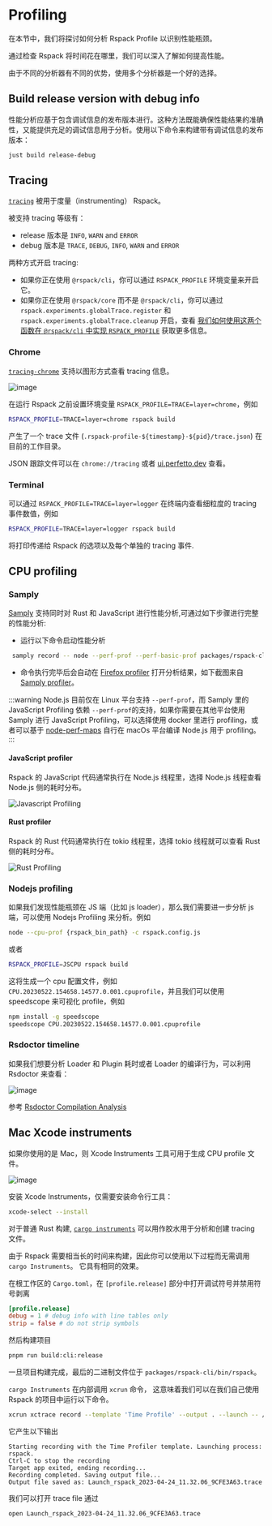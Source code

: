 # Profiling

在本节中，我们将探讨如何分析 Rspack Profile 以识别性能瓶颈。

通过检查 Rspack 将时间花在哪里，我们可以深入了解如何提高性能。

由于不同的分析器有不同的优势，使用多个分析器是一个好的选择。

<!-- toc -->

## Build release version with debug info

性能分析应基于包含调试信息的发布版本进行。这种方法既能确保性能结果的准确性，又能提供充足的调试信息用于分析。使用以下命令来构建带有调试信息的发布版本：

```sh
just build release-debug
```

## Tracing

[`tracing`](https://crates.io/crates/tracing) 被用于度量（instrumenting） Rspack。

被支持 tracing 等级有：

- release 版本是 `INFO`, `WARN` and `ERROR`
- debug 版本是 `TRACE`, `DEBUG`, `INFO`, `WARN` and `ERROR`

两种方式开启 tracing:

- 如果你正在使用 `@rspack/cli`，你可以通过 `RSPACK_PROFILE` 环境变量来开启它。
- 如果你正在使用 `@rspack/core` 而不是 `@rspack/cli`，你可以通过 `rspack.experiments.globalTrace.register` 和 `rspack.experiments.globalTrace.cleanup` 开启，查看 [我们如何使用这两个函数在 `@rspack/cli` 中实现 `RSPACK_PROFILE`](https://github.com/web-infra-dev/rspack/blob/9be47217b5179186b0825ca79990ab2808aa1a0f/packages/rspack-cli/src/utils/profile.ts#L219-L224) 获取更多信息。

### Chrome

[`tracing-chrome`](https://crates.io/crates/tracing-chrome) 支持以图形方式查看 tracing 信息。

![image](https://github.com/SyMind/rspack-dev-guide/assets/19852293/1af08ba1-a2e9-4e3e-99ab-87c1e62e067b)

在运行 Rspack 之前设置环境变量 `RSPACK_PROFILE=TRACE=layer=chrome`，例如

```bash
RSPACK_PROFILE=TRACE=layer=chrome rspack build
```

产生了一个 trace 文件 (`.rspack-profile-${timestamp}-${pid}/trace.json`) 在目前的工作目录。

JSON 跟踪文件可以在 `chrome://tracing` 或者 [ui.perfetto.dev](https://ui.perfetto.dev) 查看。

### Terminal

可以通过 `RSPACK_PROFILE=TRACE=layer=logger` 在终端内查看细粒度的 tracing 事件数值，例如

```bash
RSPACK_PROFILE=TRACE=layer=logger rspack build
```

将打印传递给 Rspack 的选项以及每个单独的 tracing 事件.

## CPU profiling

### Samply

[Samply](https://github.com/mstange/samply) 支持同时对 Rust 和 JavaScript 进行性能分析,可通过如下步骤进行完整的性能分析:

- 运行以下命令启动性能分析

```sh
 samply record -- node --perf-prof --perf-basic-prof packages/rspack-cli/bin/rspack.js -c {your project}/rspack.config.js
```

- 命令执行完毕后会自动在 [Firefox profiler](https://profiler.firefox.com/) 打开分析结果，如下截图来自 [Samply profiler](https://profiler.firefox.com/public/5fkasm1wcddddas3amgys3eg6sbp70n82q6gn1g/calltree/?globalTrackOrder=0&symbolServer=http%3A%2F%2F127.0.0.1%3A3000%2F2fjyrylqc9ifil3s7ppsmbwm6lfd3p9gddnqgx1&thread=2&v=10)。

:::warning
Node.js 目前仅在 Linux 平台支持 `--perf-prof`，而 Samply 里的 JavaScript Profiling 依赖 `--perf-prof`的支持，如果你需要在其他平台使用 Samply 进行 JavaScript Profiling，可以选择使用 docker 里进行 profiling，或者可以基于 [node-perf-maps](https://github.com/tmm1/node/tree/v8-perf-maps) 自行在 macOs 平台编译 Node.js 用于 profiling。
:::

#### JavaScript profiler

Rspack 的 JavaScript 代码通常执行在 Node.js 线程里，选择 Node.js 线程查看 Node.js 侧的耗时分布。

![Javascript Profiling](https://assets.rspack.dev/rspack/assets/profiling-javascript.png)

#### Rust profiler

Rspack 的 Rust 代码通常执行在 tokio 线程里，选择 tokio 线程就可以查看 Rust 侧的耗时分布。

![Rust Profiling](https://assets.rspack.dev/rspack/assets/profiling-rust.png)

### Nodejs profiling

如果我们发现性能瓶颈在 JS 端（比如 js loader），那么我们需要进一步分析 js 端，可以使用 Nodejs Profiling 来分析。例如

```bash
node --cpu-prof {rspack_bin_path} -c rspack.config.js
```

或者

```bash
RSPACK_PROFILE=JSCPU rspack build
```

这将生成一个 cpu 配置文件，例如 `CPU.20230522.154658.14577.0.001.cpuprofile`，并且我们可以使用 speedscope 来可视化 profile，例如

```bash
npm install -g speedscope
speedscope CPU.20230522.154658.14577.0.001.cpuprofile
```

### Rsdoctor timeline

如果我们想要分析 Loader 和 Plugin 耗时或者 Loader 的编译行为，可以利用 Rsdoctor 来查看：

![image](https://assets.rspack.dev/others/assets/rsdoctor/rsdoctor-loader-timeline.png)

参考 [Rsdoctor Compilation Analysis](/guide/optimization/profile#rsdoctor-%E7%9A%84%E7%BC%96%E8%AF%91%E5%88%86%E6%9E%90)

## Mac Xcode instruments

如果你使用的是 Mac，则 Xcode Instruments 工具可用于生成 CPU profile 文件。

![image](https://github.com/SyMind/rspack-dev-guide/assets/19852293/124e3aee-944a-4509-bb93-1c9213f026d3)

安装 Xcode Instruments，仅需要安装命令行工具：

```bash
xcode-select --install
```

对于普通 Rust 构建, [`cargo instruments`](https://github.com/cmyr/cargo-instruments) 可以用作胶水用于分析和创建 tracing 文件。

由于 Rspack 需要相当长的时间来构建，因此你可以使用以下过程而无需调用 `cargo Instruments`。
它具有相同的效果。

在根工作区的 `Cargo.toml`，在 `[profile.release]` 部分中打开调试符号并禁用符号剥离

```toml
[profile.release]
debug = 1 # debug info with line tables only
strip = false # do not strip symbols
```

然后构建项目

```bash
pnpm run build:cli:release
```

一旦项目构建完成，最后的二进制文件位于 `packages/rspack-cli/bin/rspack`。

`cargo Instruments` 在内部调用 `xcrun` 命令，
这意味着我们可以在我们自己使用 Rspack 的项目中运行以下命令。

```bash
xcrun xctrace record --template 'Time Profile' --output . --launch -- /path/to/rspack/packages/rspack-cli/bin/rspack build
```

它产生以下输出

```
Starting recording with the Time Profiler template. Launching process: rspack.
Ctrl-C to stop the recording
Target app exited, ending recording...
Recording completed. Saving output file...
Output file saved as: Launch_rspack_2023-04-24_11.32.06_9CFE3A63.trace
```

我们可以打开 trace file 通过

```bash
open Launch_rspack_2023-04-24_11.32.06_9CFE3A63.trace
```

